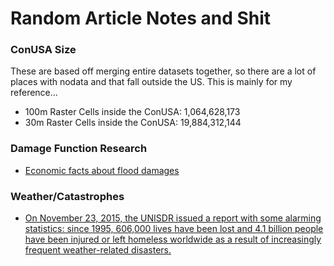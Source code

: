 # Random Article Notes and Shit
### ConUSA Size
These are based off merging entire datasets together, so there are a lot of places with nodata and that fall outside the US. This is mainly for my reference...
* 100m Raster Cells inside the ConUSA: 1,064,628,173
* 30m Raster Cells inside the ConUSA: 19,884,312,144
### Damage Function Research
* [Economic facts about flood damages](http://www.nrcs.usda.gov/wps/portal/nrcs/detail/national/technical/econ/references/?cid=nrcs143_009725)

### Weather/Catastrophes

* [On November 23, 2015, the UNISDR issued a report with some alarming statistics: since 1995, 606,000 lives have been lost and 4.1 billion people have been injured or left homeless worldwide as a result of increasingly frequent weather-related disasters. ](https://www.axa.com/en/newsroom/news/unisdr-science-technology)
